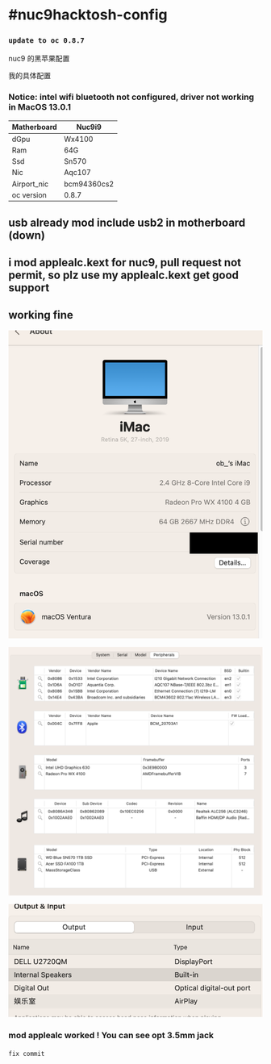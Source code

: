 # #nuc9hacktosh-config

### `update to oc 0.8.7`

nuc9 的黑苹果配置

我的具体配置

### Notice: intel wifi bluetooth not configured, driver not working in MacOS 13.0.1

| Matherboard | Nuc9i9      |
| ----------- | ----------- |
| dGpu        | Wx4100      |
| Ram         | 64G         |
| Ssd         | Sn570       |
| Nic         | Aqc107      |
| Airport_nic | bcm94360cs2 |
| oc version  | 0.8.7       |

## usb already mod include usb2 in motherboard (down)

## i mod applealc.kext for nuc9, pull request not permit, so plz use my applealc.kext get good support

## working fine

![](https://github.com/littlesum/nuc9hacktosh-config/blob/main/pic/Screenshot%202022-11-21%20at%2011.08.01.png?raw=true)

![](https://github.com/littlesum/nuc9hacktosh-config/blob/main/pic/Screenshot%202022-11-21%20at%2011.09.45.png?raw=true)

![](https://github.com/littlesum/nuc9hacktosh-config/blob/main/pic/Screenshot%202022-11-21%20at%2011.10.12.png?raw=true)

### mod applealc worked ! You can see opt 3.5mm jack

`fix commit`
